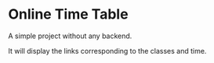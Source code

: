 # Online Time Table

A simple project without any backend.

It will display the links corresponding to the classes and time.

